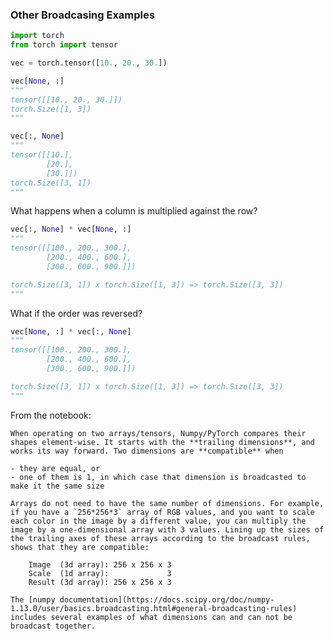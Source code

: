 ### Other Broadcasing Examples

```python
import torch
from torch import tensor

vec = torch.tensor([10., 20., 30.])

vec[None, :]
"""
tensor([[10., 20., 30.]])
torch.Size([1, 3])
"""

vec[:, None]
"""
tensor([[10.],
        [20.],
        [30.]])
torch.Size([3, 1])
""" 
```

What happens when a column is multiplied against the row?

```python
vec[:, None] * vec[None, :]
"""
tensor([[100., 200., 300.],
        [200., 400., 600.],
        [300., 600., 900.]])

torch.Size([3, 1]) x torch.Size([1, 3]) => torch.Size([3, 3])
"""
```

What if the order was reversed?

```python
vec[None, :] * vec[:, None]
"""
tensor([[100., 200., 300.],
        [200., 400., 600.],
        [300., 600., 900.]])

torch.Size([3, 1]) x torch.Size([1, 3]) => torch.Size([3, 3])
"""
```

From the notebook:

    When operating on two arrays/tensors, Numpy/PyTorch compares their shapes element-wise. It starts with the **trailing dimensions**, and works its way forward. Two dimensions are **compatible** when

    - they are equal, or
    - one of them is 1, in which case that dimension is broadcasted to make it the same size

    Arrays do not need to have the same number of dimensions. For example, if you have a `256*256*3` array of RGB values, and you want to scale each color in the image by a different value, you can multiply the image by a one-dimensional array with 3 values. Lining up the sizes of the trailing axes of these arrays according to the broadcast rules, shows that they are compatible:

        Image  (3d array): 256 x 256 x 3
        Scale  (1d array):             3
        Result (3d array): 256 x 256 x 3

    The [numpy documentation](https://docs.scipy.org/doc/numpy-1.13.0/user/basics.broadcasting.html#general-broadcasting-rules) includes several examples of what dimensions can and can not be broadcast together.